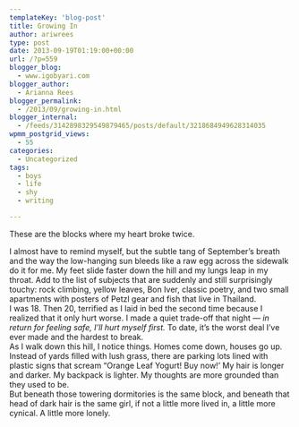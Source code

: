 ```yaml
---
templateKey: 'blog-post'
title: Growing In
author: ariwrees
type: post
date: 2013-09-19T01:19:00+00:00
url: /?p=559
blogger_blog:
  - www.igobyari.com
blogger_author:
  - Arianna Rees
blogger_permalink:
  - /2013/09/growing-in.html
blogger_internal:
  - /feeds/3142898329549879465/posts/default/3218684949628314035
wpmm_postgrid_views:
  - 55
categories:
  - Uncategorized
tags:
  - boys
  - life
  - shy
  - writing

---
```

<div dir="ltr" style="text-align: left;">
  These are the blocks where my heart broke twice.&nbsp;</p> 
  
  <div>
  </div>
  
  <div>
    I almost have to remind myself, but the subtle tang of September&#8217;s breath and the way the low-hanging sun bleeds like a raw egg across the sidewalk do it for me. My feet slide faster down the hill and my lungs leap in my throat. Add to the list of subjects that are suddenly and still surprisingly touchy: rock climbing, yellow leaves, Bon Iver, classic poetry, and two small apartments with posters of Petzl gear and fish that live in Thailand.&nbsp;
  </div>
  
  <div>
  </div>
  
  <div>
    I was 18. Then 20, terrified as I laid in bed the second time because I realized that it only hurt worse. I made a quiet trade-off that night &#8212;<i> in return for feeling safe, I&#8217;ll hurt myself first.</i>&nbsp;To date, it&#8217;s the worst deal I&#8217;ve ever made and the hardest to break. &nbsp;
  </div>
  
  <div>
  </div>
  
  <div>
    As I walk down this hill, I notice things. Homes come down, houses go up. Instead of yards filled with lush grass, there are parking lots lined with plastic signs that scream &#8220;Orange Leaf Yogurt! Buy now!&#8217; My hair is longer and darker. My backpack is lighter. My thoughts are more grounded than they used to be.&nbsp;
  </div>
  
  <div>
  </div>
  
  <div>
    But beneath those towering dormitories is the same block, and beneath that head of dark hair is the same girl, if not a little more lived in, a little more cynical. A little more lonely.&nbsp;
  </div>
</div>